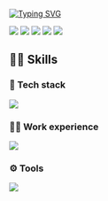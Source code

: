 
<a href="https://git.io/typing-svg"><img src="https://readme-typing-svg.herokuapp.com?size=22&color=0082FF&background=FFFFFF00&vCenter=true&height=60&lines=Hi+there%2C+I'm+Herman!;Computer+science+student" alt="Typing SVG" /></a>

![](https://github-profile-summary-cards.vercel.app/api/cards/profile-details?username=gerstudent&theme=nord_dark)
![](https://github-profile-summary-cards.vercel.app/api/cards/most-commit-language?username=gerstudent&theme=nord_dark)
![](https://github-profile-summary-cards.vercel.app/api/cards/repos-per-language?username=gerstudent&theme=nord_dark)
![](https://github-profile-summary-cards.vercel.app/api/cards/stats?username=gerstudent&theme=nord_dark)
![](https://github-profile-summary-cards.vercel.app/api/cards/productive-time?username=gerstudent&theme=nord_dark)

<h2 align="left">👨‍💻 Skills</h2>

<h3 aligh="left">💼 Tech stack</h3>
<p align="left">
  <a href="https://skillicons.dev">
    <img src="https://skillicons.dev/icons?i=py,django,flask,fastapi,postgres,cpp" />
  </a>
</p>

<h3 aligh="left">👨‍🎓 Work experience</h3>
<p align="left">
  <a href="https://skillicons.dev">
    <img src="https://skillicons.dev/icons?i=java,sqlite,react,js,html,css" />
  </a>
</p>


<h3 aligh="left">⚙️ Tools</h3>
<p align="left">
  <a href="https://skillicons.dev">
    <img src="https://skillicons.dev/icons?i=linux,git,docker,kubernetes,vim,vscode" />
  </a>
</p>

</p>
